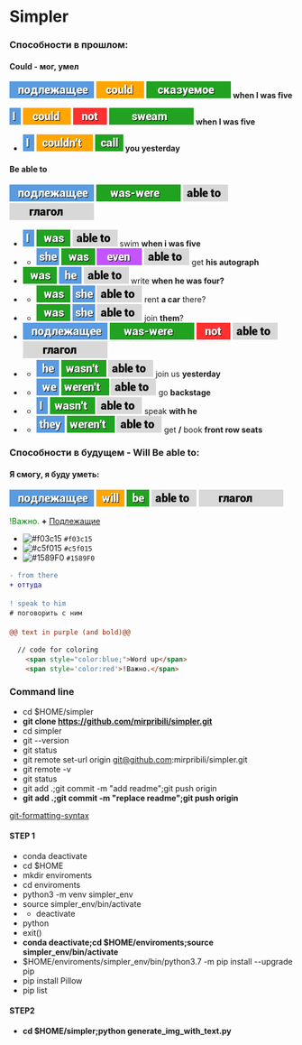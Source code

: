# Simpler

### Cпособности в прошлом:
#### Could - мог, умел
<img src="i\подлежащее.png"> <img src="i\could.png"> <img src="i\сказуемое.png"> **when I was five**

<img src="i\I.png"> <img src="i\could.png"> <img src="i\not.png"> <img src="i\sweam.png"> **when I was five**
- <img src="i\I.png"> <img src="i\couldn't.png"> <img src="i\call.png"> **you yesterday**

#### Be able to
<img src="i\подлежащее.png"> <img src="i\was-were.png"> <img src="i\able to.png"> <img src="i\глагол.png">
- <img src="i\I.png"> <img src="i\was.png"> <img src="i\able to.png"> swim **when i was five**
- - <img src="i\she.png"> <img src="i\was.png"> <img src="i\even.png"> 
 <img src="i\able to.png"> get **his autograph**
- <img src="i\was.png"> <img src="i\he.png"> <img src="i\able to.png"> write **when he was four?**
- - <img src="i\was.png"> <img src="i\she.png"> <img src="i\able to.png"> rent **a car** there?
- - <img src="i\was.png"> <img src="i\she.png"> <img src="i\able to.png"> join **them**?
- <img src="i\подлежащее.png"> <img src="i\was-were.png"> <img src="i\not.png"> <img src="i\able to.png"> <img src="i\глагол.png">
- - <img src="i\he.png"> <img src="i\wasn't.png"> <img src="i\able to.png"> join us **yesterday**
- - <img src="i\we.png"> <img src="i\weren't.png"> <img src="i\able to.png"> go **backstage**
- - <img src="i\I.png"> <img src="i\wasn't.png"> <img src="i\able to.png"> speak **with he**
- - <img src="i\they.png"> <img src="i\weren't.png"> <img src="i\able to.png"> get **/** book **front row seats**

### Cпособности в будущем - Will Be able to:
#### Я смогу, я буду уметь:
<img src="i\подлежащее.png"> <img src="i\will.png"> <img src="i\be.png"> <img src="i\able to.png"> <img src="i\глагол.png">



 <span style='color:green'>!Важно.</span> **+** [Подлежащие]()



- ![#f03c15](https://via.placeholder.com/15/f03c15/000000?text=+) `#f03c15`
- ![#c5f015](https://via.placeholder.com/15/c5f015/000000?text=+) `#c5f015`
- ![#1589F0](https://via.placeholder.com/15/1589F0/000000?text=+) `#1589F0`

```diff
- from there
+ оттуда

! speak to him
# поговорить с ним

@@ text in purple (and bold)@@
```

```html
  // code for coloring
  	<span style="color:blue;">Word up</span>
	<span style='color:red'>!Важно.</span> 
```

### Command line

- cd $HOME/simpler
- **git clone https://github.com/mirpribili/simpler.git**
- cd simpler
- git --version
- git status
- git remote set-url origin git@github.com:mirpribili/simpler.git
- git remote -v
- git status
- git add .;git commit -m "add readme";git push origin
- **git add .;git commit -m "replace readme";git push origin**

[git-formatting-syntax](https://docs.github.com/en/free-pro-team@latest/github/writing-on-github/basic-writing-and-formatting-syntax)


#### STEP 1

- conda deactivate
- cd $HOME
- mkdir enviroments
- cd enviroments
- python3 -m venv simpler_env
- source simpler_env/bin/activate
- - deactivate
- python
- exit()
- **conda deactivate;cd $HOME/enviroments;source simpler_env/bin/activate**
- $HOME/enviroments/simpler_env/bin/python3.7 -m pip install --upgrade pip
- pip install Pillow
- pip list

#### STEP2
- **cd $HOME/simpler;python generate_img_with_text.py**
